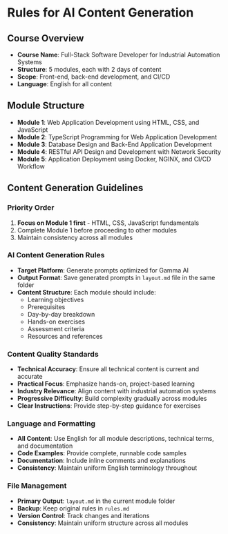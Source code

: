 # Rules for AI Content Generation

## Course Overview
- **Course Name**: Full-Stack Software Developer for Industrial Automation Systems
- **Structure**: 5 modules, each with 2 days of content
- **Scope**: Front-end, back-end development, and CI/CD
- **Language**: English for all content

## Module Structure
- **Module 1**: Web Application Development using HTML, CSS, and JavaScript
- **Module 2**: TypeScript Programming for Web Application Development
- **Module 3**: Database Design and Back-End Application Development
- **Module 4**: RESTful API Design and Development with Network Security
- **Module 5**: Application Deployment using Docker, NGINX, and CI/CD Workflow

## Content Generation Guidelines

### Priority Order
1. **Focus on Module 1 first** - HTML, CSS, JavaScript fundamentals
2. Complete Module 1 before proceeding to other modules
3. Maintain consistency across all modules

### AI Content Generation Rules
- **Target Platform**: Generate prompts optimized for Gamma AI
- **Output Format**: Save generated prompts in `layout.md` file in the same folder
- **Content Structure**: Each module should include:
  - Learning objectives
  - Prerequisites
  - Day-by-day breakdown
  - Hands-on exercises
  - Assessment criteria
  - Resources and references

### Content Quality Standards
- **Technical Accuracy**: Ensure all technical content is current and accurate
- **Practical Focus**: Emphasize hands-on, project-based learning
- **Industry Relevance**: Align content with industrial automation systems
- **Progressive Difficulty**: Build complexity gradually across modules
- **Clear Instructions**: Provide step-by-step guidance for exercises

### Language and Formatting
- **All Content**: Use English for all module descriptions, technical terms, and documentation
- **Code Examples**: Provide complete, runnable code samples
- **Documentation**: Include inline comments and explanations
- **Consistency**: Maintain uniform English terminology throughout

### File Management
- **Primary Output**: `layout.md` in the current module folder
- **Backup**: Keep original rules in `rules.md`
- **Version Control**: Track changes and iterations
- **Consistency**: Maintain uniform structure across all modules